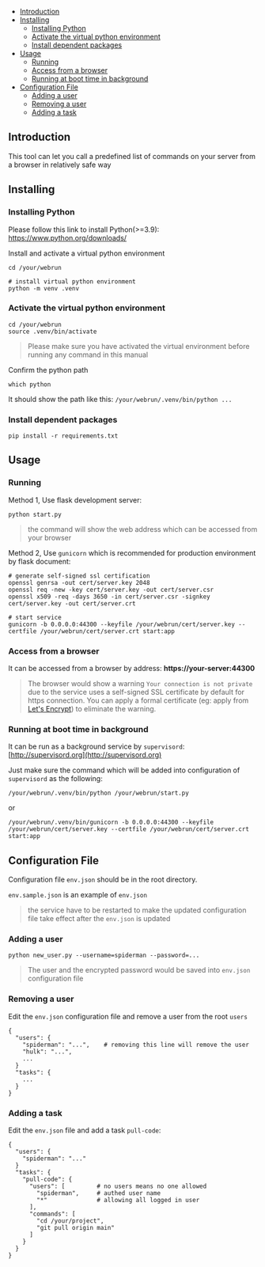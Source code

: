 

<!-- toc -->

- [Introduction](#introduction)
- [Installing](#installing)
  * [Installing Python](#installing-python)
  * [Activate the virtual python environment](#activate-the-virtual-python-environment)
  * [Install dependent packages](#install-dependent-packages)
- [Usage](#usage)
  * [Running](#running)
  * [Access from a browser](#access-from-a-browser)
  * [Running at boot time in background](#running-at-boot-time-in-background)
- [Configuration File](#configuration-file)
  * [Adding a user](#adding-a-user)
  * [Removing a user](#removing-a-user)
  * [Adding a task](#adding-a-task)

<!-- tocstop -->

## Introduction

This tool can let you call a predefined list of commands on your server from a browser in relatively safe way

## Installing

### Installing Python

Please follow this link to install Python(>=3.9): https://www.python.org/downloads/

Install and activate a virtual python environment
```
cd /your/webrun

# install virtual python environment
python -m venv .venv
```

### Activate the virtual python environment

```
cd /your/webrun
source .venv/bin/activate
```

> Please make sure you have activated the virtual environment before running any command in this manual

Confirm the python path

`which python`

It should show the path like this: `/your/webrun/.venv/bin/python ...`

### Install dependent packages

```
pip install -r requirements.txt
```

## Usage

### Running

Method 1, Use flask development server:

```
python start.py
```

> the command will show the web address which can be accessed from your browser

Method 2, Use `gunicorn` which is recommended for production environment by flask document:

```
# generate self-signed ssl certification
openssl genrsa -out cert/server.key 2048
openssl req -new -key cert/server.key -out cert/server.csr
openssl x509 -req -days 3650 -in cert/server.csr -signkey cert/server.key -out cert/server.crt

# start service
gunicorn -b 0.0.0.0:44300 --keyfile /your/webrun/cert/server.key --certfile /your/webrun/cert/server.crt start:app
```

### Access from a browser

It can be accessed from a browser by address: **https://your-server:44300**

> The browser would show a warning `Your connection is not private` due to the service uses a self-signed SSL certificate by default for https connection.
> You can apply a formal certificate (eg: apply from [Let's Encrypt](https://letsencrypt.org)) to eliminate the warning.

### Running at boot time in background

It can be run as a background service by `supervisord`:
[http://supervisord.org](http://supervisord.org)

Just make sure the command which will be added into configuration of `supervisord` as the following:
 
```
/your/webrun/.venv/bin/python /your/webrun/start.py
```
or
```
/your/webrun/.venv/bin/gunicorn -b 0.0.0.0:44300 --keyfile /your/webrun/cert/server.key --certfile /your/webrun/cert/server.crt start:app
```

## Configuration File

Configuration file `env.json` should be in the root directory. 

`env.sample.json` is an example of `env.json`

> the service have to be restarted to make the updated configuration file take effect after the `env.json` is updated


### Adding a user

```
python new_user.py --username=spiderman --password=...
```

> The user and the encrypted password would be saved into `env.json` configuration file 

### Removing a user

Edit the `env.json` configuration file and remove a user from the root `users`

```
{
  "users": {
    "spiderman": "...",    # removing this line will remove the user 
    "hulk": "...",
    ...
  }
  "tasks": {
    ...
  }
}
```

### Adding a task

Edit the `env.json` file and add a task `pull-code`:

```
{
  "users": {
    "spiderman": "..."
  }
  "tasks": {
    "pull-code": {
      "users": [         # no users means no one allowed
        "spiderman",     # authed user name
        "*"              # allowing all logged in user
      ],
      "commands": [
        "cd /your/project",
        "git pull origin main"
      ]
    }
  }
}
```

